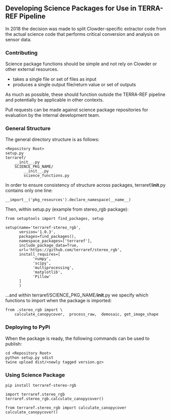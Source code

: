 ## Developing Science Packages for Use in TERRA-REF Pipeline

In 2018 the decision was made to split Clowder-specific extractor code from the actual science code that performs critical conversion and analysis on sensor data.

### Contributing

Science package functions should be simple and not rely on Clowder or other external resources.
* takes a single file or set of files as input
* produces a single output file/return value or set of outputs

As much as possible, these should function outside the TERRA-REF pipeline and potentially be applicable in other contexts.

Pull requests can be made against science package repositories for evaluation by the internal development team.

### General Structure

The general directory structure is as follows:

```
<Repository Root>
setup.py
terraref/
    __init__.py
    SCIENCE_PKG_NAME/
        __init__.py
        science_functions.py
```

In order to ensure consistency of structure across packages, terraref/__init__.py contains only one line:

```
__import__('pkg_resources').declare_namespace(__name__)
```

Then, within setup.py (example from stereo_rgb package):

```
from setuptools import find_packages, setup

setup(name='terraref-stereo_rgb',
      version='1.0.3',
      packages=find_packages(),
      namespace_packages=['terraref'],
      include_package_data=True,
      url='https://github.com/terraref/stereo_rgb',
      install_requires=[
            'numpy',
            'scipy',
            'multiprocessing',
            'matplotlib',
            'Pillow'
      ]
      )
```

...and within terraref/SCIENCE_PKG_NAME/__init__.py we specify which functions to import when the package is imported:

```
from .stereo_rgb import \
    calculate_canopycover,  process_raw,  demosaic, get_image_shape
```

### Deploying to PyPi

When the package is ready, the following commands can be used to publish:

```
cd <Repository Root>
python setup.py sdist
twine upload dist/<newly tagged version.gz>
```

### Using Science Package

```
pip install terraref-stereo-rgb

import terraref.stereo_rgb
terraref.stereo_rgb.calculate_canopycover()

from terraref.stereo_rgb import calculate_canopycover
calculate_canopycover()
```
